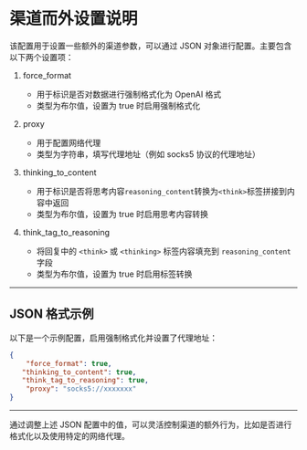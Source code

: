 # 渠道而外设置说明

该配置用于设置一些额外的渠道参数，可以通过 JSON 对象进行配置。主要包含以下两个设置项：

1. force_format
    - 用于标识是否对数据进行强制格式化为 OpenAI 格式
    - 类型为布尔值，设置为 true 时启用强制格式化

2. proxy
    - 用于配置网络代理
    - 类型为字符串，填写代理地址（例如 socks5 协议的代理地址）

3. thinking_to_content
   - 用于标识是否将思考内容`reasoning_content`转换为`<think>`标签拼接到内容中返回
   - 类型为布尔值，设置为 true 时启用思考内容转换
4. think_tag_to_reasoning
   - 将回复中的 `<think>` 或 `<thinking>` 标签内容填充到 `reasoning_content` 字段
   - 类型为布尔值，设置为 true 时启用标签转换

--------------------------------------------------------------

## JSON 格式示例

以下是一个示例配置，启用强制格式化并设置了代理地址：

```json
{
    "force_format": true,
   "thinking_to_content": true,
   "think_tag_to_reasoning": true,
    "proxy": "socks5://xxxxxxx"
}
```

--------------------------------------------------------------

通过调整上述 JSON 配置中的值，可以灵活控制渠道的额外行为，比如是否进行格式化以及使用特定的网络代理。
